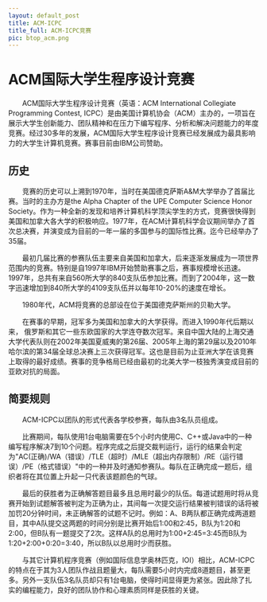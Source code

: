 ```yaml
---
layout:	default_post
title: ACM-ICPC
title_full: ACM-ICPC竞赛
pic: btop_acm.png
---
```


# ACM国际大学生程序设计竞赛

&emsp;&emsp;ACM国际大学生程序设计竞赛（英语：ACM International Collegiate Programming Contest, ICPC）是由美国计算机协会（ACM）主办的，一项旨在展示大学生创新能力、团队精神和在压力下编写程序、分析和解决问题能力的年度竞赛。经过30多年的发展，ACM国际大学生程序设计竞赛已经发展成为最具影响力的大学生计算机竞赛。赛事目前由IBM公司赞助。

## 历史
&emsp;&emsp;竞赛的历史可以上溯到1970年，当时在美国德克萨斯A&M大学举办了首届比赛。当时的主办方是the Alpha Chapter of the UPE Computer Science Honor Society。作为一种全新的发现和培养计算机科学顶尖学生的方式，竞赛很快得到美国和加拿大各大学的积极响应。1977年，在ACM计算机科学会议期间举办了首次总决赛，并演变成为目前的一年一届的多国参与的国际性比赛。迄今已经举办了35届。

&emsp;&emsp;最初几届比赛的参赛队伍主要来自美国和加拿大，后来逐渐发展成为一项世界范围内的竞赛。特别是自1997年IBM开始赞助赛事之后，赛事规模增长迅速。1997年，总共有来自560所大学的840支队伍参加比赛。而到了2004年，这一数字迅速增加到840所大学的4109支队伍并以每年10-20%的速度在增长。

&emsp;&emsp;1980年代，ACM将竞赛的总部设在位于美国德克萨斯州的贝勒大学。

&emsp;&emsp;在赛事的早期，冠军多为美国和加拿大的大学获得。而进入1990年代后期以来， 俄罗斯和其它一些东欧国家的大学连夺数次冠军。来自中国大陆的上海交通大学代表队则在2002年美国夏威夷的第26届、2005年上海的第29届以及2010年哈尔滨的第34届全球总决赛上三次获得冠军。这也是目前为止亚洲大学在该竞赛上取得的最好成绩。赛事的竞争格局已经由最初的北美大学一枝独秀演变成目前的亚欧对抗的局面。

## 简要规则

&emsp;&emsp;ACM-ICPC以团队的形式代表各学校参赛，每队由3名队员组成。

&emsp;&emsp;比赛期间，每队使用1台电脑需要在5个小时内使用C、C++或Java中的一种编写程序解决7到10个问题。程序完成之后提交裁判运行，运行的结果会判定为"AC(正确)/WA（错误）/TLE（超时）/MLE（超出内存限制）/RE（运行错误）/PE（格式错误）"中的一种并及时通知参赛队。每队在正确完成一题后，组织者将在其位置上升起一只代表该题颜色的气球。

&emsp;&emsp;最后的获胜者为正确解答题目最多且总用时最少的队伍。每道试题用时将从竞赛开始到试题解答被判定为正确为止，其间每一次提交运行结果被判错误的话将被加罚20分钟时间，未正确解答的试题不记时。例如：A、B两队都正确完成两道题目，其中A队提交这两题的时间分别是比赛开始后1:00和2:45，B队为1:20和2:00，但B队有一题提交了2次。这样A队的总用时为1:00+2:45=3:45而B队为1:20+2:00+0:20=3:40，所以B队以总用时少而获胜。

&emsp;&emsp;与其它计算机程序竞赛（例如国际信息学奥林匹克，IOI）相比，ACM-ICPC的特点在于其为3人团队作战且题量大，每队需要5小时内完成8道题目，甚至更多。另外一支队伍3名队员却只有1台电脑，使得时间显得更为紧张。因此除了扎实的编程能力，良好的团队协作和心理素质同样是获胜的关键。
